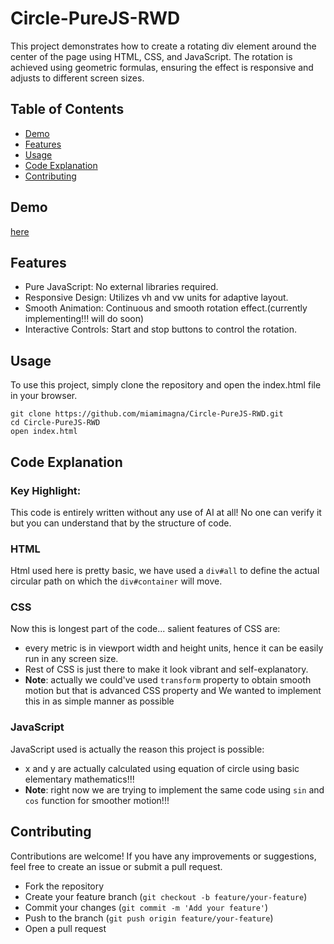 # Circle-PureJS-RWD
This project demonstrates how to create a rotating div element around the center of the page using HTML, CSS, and JavaScript. The rotation is achieved using geometric formulas, ensuring the effect is responsive and adjusts to different screen sizes.

## Table of Contents
- [Demo](https://github.com/miamimagna/Pure-JS-CSS-Circle/blob/main/README.md#demo)
- [Features](https://github.com/miamimagna/Pure-JS-CSS-Circle/blob/main/README.md#features)
- [Usage](https://github.com/miamimagna/Pure-JS-CSS-Circle/blob/main/README.md#usage)
- [Code Explanation](https://github.com/miamimagna/Pure-JS-CSS-Circle/blob/main/README.md#code-explanation)
- [Contributing](https://github.com/miamimagna/Pure-JS-CSS-Circle/blob/main/README.md#contributing)

## Demo
[here](https://miamimagna.github.io/Pure-JS-CSS-Circle/)

## Features
- Pure JavaScript: No external libraries required.
- Responsive Design: Utilizes vh and vw units for adaptive layout.
- Smooth Animation: Continuous and smooth rotation effect.(currently implementing!!! will do soon)
- Interactive Controls: Start and stop buttons to control the rotation.
## Usage
To use this project, simply clone the repository and open the index.html file in your browser.

```
git clone https://github.com/miamimagna/Circle-PureJS-RWD.git
cd Circle-PureJS-RWD
open index.html
```
## Code Explanation
### Key Highlight: 
This code is entirely written without any use of AI at all! No one can verify it but you can understand that by the structure of code.
### HTML
Html used here is pretty basic, we have used a `div#all` to define the actual circular path on which the `div#container` will move.
### CSS
Now this is longest part of the code... salient features of CSS are:
- every metric is in viewport width and height units, hence it can be easily run in any screen size.
- Rest of CSS is just there to make it look vibrant and self-explanatory.
- **Note**: actually we could've used `transform` property to obtain smooth motion but that is advanced CSS property and We wanted to implement this in as simple manner as possible
### JavaScript
JavaScript used is actually the reason this project is possible:
- x and y are actually calculated using equation of circle using basic elementary mathematics!!!
- **Note**: right now we are trying to implement the same code using `sin` and `cos` function for smoother motion!!!
## Contributing
Contributions are welcome! If you have any improvements or suggestions, feel free to create an issue or submit a pull request.

- Fork the repository
- Create your feature branch (`git checkout -b feature/your-feature`)
- Commit your changes (`git commit -m 'Add your feature'`)
- Push to the branch (`git push origin feature/your-feature`)
- Open a pull request

